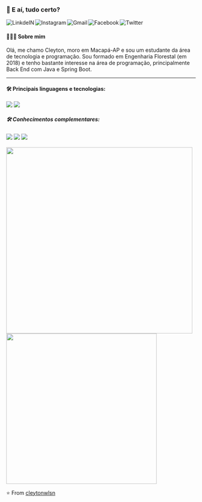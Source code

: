 ### 👋 E aí, tudo certo?
<a target="_blank" href="https://www.linkedin.com/in/cleytonwlsn/">
  <img align="left" alt="LinkdeIN" src="https://img.shields.io/badge/linkedin-%230077B5.svg?&style=for-the-badge&logo=linkedin&logoColor=black" />
</a>
<a target="_blank" href="https://www.instagram.com/cleytonwlsn/">
  <img align="left" alt="Instagram" src="https://img.shields.io/badge/instagram-%23E4405F.svg?&style=for-the-badge&logo=instagram&logoColor=black" />
</a>
<a target="_blank" href="mailto:cleytonwilsonlima@gmail.com">
  <img align="left" alt="Gmail" src="https://img.shields.io/badge/gmail-D14836?&style=for-the-badge&logo=gmail&logoColor=black" />
</a>
<a target="_blank" href="https://www.facebook.com/cley.wilson/">
  <img align="left" alt="Facebook" src="https://img.shields.io/badge/facebook-%231877F2.svg?&style=for-the-badge&logo=facebook&logoColor=black" />
</a>
<a target="_blank" href="https://www.twitter.com/cleytonwlsn/">
  <img align="left" alt="Twitter" src="https://img.shields.io/badge/twitter-%231DA1F2.svg?&style=for-the-badge&logo=twitter&logoColor=black" />
</a>
<br>

<h4> 👨🏻‍💻 Sobre mim </h4>

Olá, me chamo Cleyton, moro em Macapá-AP e sou um estudante da área de tecnologia e programação. Sou formado em Engenharia Florestal (em 2018) e tenho bastante interesse na área de programação, principalmente Back End com Java e Spring Boot. 

----
<h4> 🛠 Principais linguagens e tecnologias: </h4>
<code><img src="https://img.shields.io/badge/java-%23ED8B00.svg?style=for-the-badge&logo=java&logoColor=black"></code>
<code><img src="https://img.shields.io/badge/spring-%236DB33F.svg?style=for-the-badge&logo=spring&logoColor=black"></code>
<br>
<h5> 🛠 Conhecimentos complementares: </h5>
<code><img src="https://img.shields.io/badge/javascript-%23323330.svg?style=for-the-badge&logo=javascript&logoColor=black"></code>
<code><img src="https://img.shields.io/badge/html5%20-%23E34F26.svg?&style=for-the-badge&logo=html5&logoColor=black"></code>
<code><img src="https://img.shields.io/badge/css3%20-%231572B6.svg?&style=for-the-badge&logo=css3&logoColor=black"></code>
<br>
<br>
<img width="495px" src="https://github-readme-stats.vercel.app/api?username=cleytonwlsn&count_private=true&theme=gotham"> <img width="400px" src="https://github-readme-stats.vercel.app/api/top-langs/?username=cleytonwlsn&theme=gotham&layout=compact">


⭐️ From [cleytonwlsn](https://github.com/cleytonwlsn)
